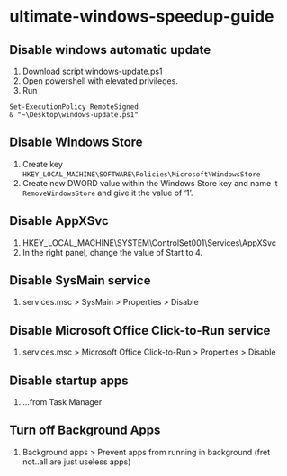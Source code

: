 # ultimate-windows-speedup-guide

## Disable windows automatic update
1. Download script windows-update.ps1
2. Open powershell with elevated privileges.
3. Run
```
Set-ExecutionPolicy RemoteSigned
& "~\Desktop\windows-update.ps1"
```

## Disable Windows Store
1. Create key `HKEY_LOCAL_MACHINE\SOFTWARE\Policies\Microsoft\WindowsStore`
2. Create new DWORD value within the Windows Store key and name it `RemoveWindowsStore` and give it the value of ‘1’.

## Disable AppXSvc 
1. HKEY_LOCAL_MACHINE\SYSTEM\ControlSet001\Services\AppXSvc
2. In the right panel, change the value of Start to 4.

## Disable SysMain service
1. services.msc > SysMain > Properties > Disable 

## Disable Microsoft Office Click-to-Run service
1. services.msc > Microsoft Office Click-to-Run > Properties > Disable 

## Disable startup apps 
1. ...from Task Manager

## Turn off Background Apps
1. Background apps > Prevent apps from running in background (fret not..all are just useless apps)
